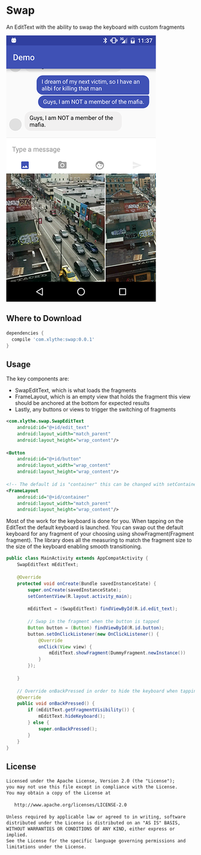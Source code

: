 Swap
====

An EditText with the ability to swap the keyboard with custom fragments

![](screenshot.png)

Where to Download
-----------------
```groovy
dependencies {
  compile 'com.xlythe:swap:0.0.1'
}
```

Usage
-----
The key components are:
- SwapEditText, which is what loads the fragments
- FrameLayout, which is an empty view that holds the fragment this view should be anchored at the bottom for expected results
- Lastly, any buttons or views to trigger the switching of fragments

```xml
<com.xlythe.swap.SwapEditText
    android:id="@+id/edit_text"
    android:layout_width="match_parent"
    android:layout_height="wrap_content"/>
    
<Button
    android:id="@+id/button"
    android:layout_width="wrap_content"
    android:layout_height="wrap_content"/>
        
<!-- The default id is "container" this can be changed with setContainer(int id) -->
<FrameLayout
    android:id="@+id/container"
    android:layout_width="match_parent" 
    android:layout_height="wrap_content"/>
```

Most of the work for the keyboard is done for you. When tapping on the EditText the default keyboard is launched. You can swap out the default keyboard for any fragment of your choosing using showFragment(Fragment fragment). The library does all the measuring to match the fragment size to the size of the keyboard enabling smooth transitioning.
```java
public class MainActivity extends AppCompatActivity {
    SwapEditText mEditText;
    
    @Override
    protected void onCreate(Bundle savedInstanceState) {
        super.onCreate(savedInstanceState);
        setContentView(R.layout.activity_main);
        
        mEditText = (SwapEditText) findViewById(R.id.edit_text);
        
        // Swap in the fragment when the button is tapped
        Button button = (Button) findViewById(R.id.button);
        button.setOnClickListener(new OnClickListener() {
            @Override
            onClick(View view) {
                mEditText.showFragment(DummyFragment.newInstance())
            }
        });
        
    }

    // Override onBackPressed in order to hide the keyboard when tapping back instead of closing the activity
    @Override
    public void onBackPressed() {
        if (mEditText.getFragmentVisibility()) {
            mEditText.hideKeyboard();
        } else {
            super.onBackPressed();
        }
    }
}
```

License
-------

    Licensed under the Apache License, Version 2.0 (the "License");
    you may not use this file except in compliance with the License.
    You may obtain a copy of the License at

       http://www.apache.org/licenses/LICENSE-2.0

    Unless required by applicable law or agreed to in writing, software
    distributed under the License is distributed on an "AS IS" BASIS,
    WITHOUT WARRANTIES OR CONDITIONS OF ANY KIND, either express or implied.
    See the License for the specific language governing permissions and
    limitations under the License.
